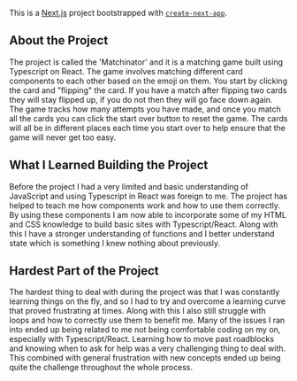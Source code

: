 This is a [Next.js](https://nextjs.org/) project bootstrapped with [`create-next-app`](https://github.com/vercel/next.js/tree/canary/packages/create-next-app).

## About the Project

The project is called the 'Matchinator' and it is a matching game built using Typescript on React. The game involves matching different card components to each other based on the emoji on them. You start by clicking the card and "flipping" the card. If you have a match after flipping two cards they will stay flipped up, if you do not then they will go face down again. The game tracks how many attempts you have made, and once you match all the cards you can click the start over button to reset the game. The cards will all be in different places each time you start over to help ensure that the game will never get too easy.   



## What I Learned Building the Project

Before the project I had a very limited and basic understanding of JavaScript and using Typescript in React was foreign to  me. The project has helped to teach me how components work and how to use them correctly. By using these components I am now able to incorporate some of my HTML and CSS knowledge to build basic sites with Typescript/React. Along with this I have a stronger understanding of functions and I better understand state which is something I knew nothing about previously.  

## Hardest Part of the Project

The hardest thing to deal with during the project was that I was constantly learning things on the fly, and so I had to try and overcome a learning curve that proved frustrating at times. Along with this I also still struggle with loops and how to correctly use them to benefit me. Many of the issues I ran into ended up being related to me not being comfortable coding on my on, especially with Typescript/React. Learning how to move past roadblocks and knowing when to ask for help was a very challenging thing to deal with. This combined with general frustration with new concepts ended up being quite the challenge throughout the whole process.  

